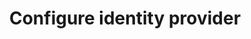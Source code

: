 ---
title: Configure identity provider
description: The document has been merged
ms.topic: conceptual
localization_priority: Normal
keywords: teams authentication AAD
---